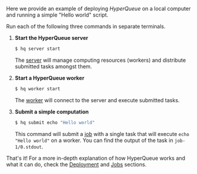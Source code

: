 Here we provide an example of deploying *HyperQueue* on a local computer and running a simple "Hello world" script.

Run each of the following three commands in separate terminals.

1. **Start the HyperQueue server**

    ```bash
    $ hq server start
    ```

    The [server](deployment/server.md) will manage computing resources (workers) and distribute submitted tasks amongst
    them.

2. **Start a HyperQueue worker**

    ```bash
    $ hq worker start
    ```

    The [worker](deployment/worker.md) will connect to the server and execute submitted tasks.

3. **Submit a simple computation**

    ```bash
    $ hq submit echo "Hello world"
    ```

    This command will submit a [job](jobs/jobs.md#identification-numbers) with a single task that will execute `echo "Hello world"` on a worker. You
    can find the output of the task in `job-1/0.stdout`.

That's it! For a more in-depth explanation of how HyperQueue works and what it can do, check
the [Deployment](deployment/index.md) and [Jobs](jobs/jobs.md) sections.
